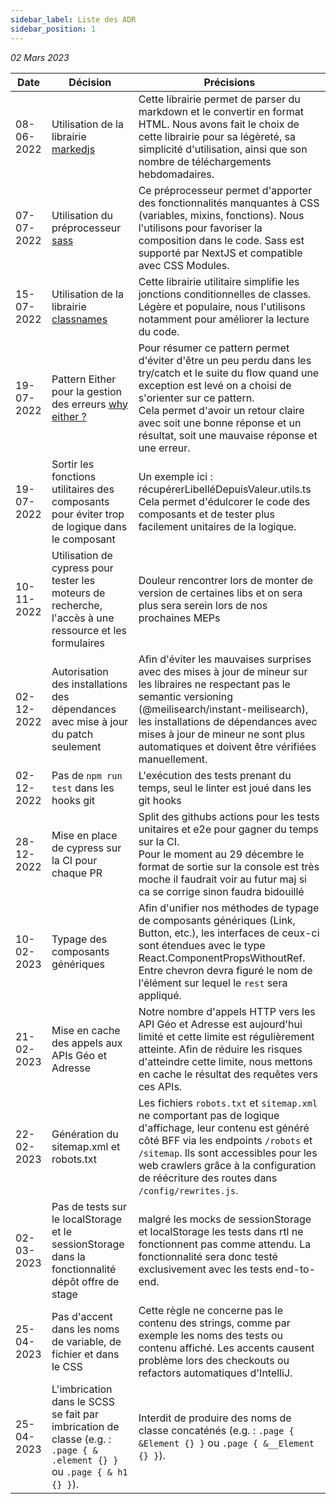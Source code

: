 ```yaml
---
sidebar_label: Liste des ADR
sidebar_position: 1
---
```


_02 Mars 2023_

| Date       | Décision                                                                                                                                               | Précisions                                                                                                                                                                                                                                                                                                 |
|------------|--------------------------------------------------------------------------------------------------------------------------------------------------------|------------------------------------------------------------------------------------------------------------------------------------------------------------------------------------------------------------------------------------------------------------------------------------------------------------|
| 08-06-2022 | Utilisation de la librairie [markedjs](https://github.com/markedjs/marked)                                                                             | Cette librairie permet de parser du markdown et le convertir en format HTML. Nous avons fait le choix de cette librairie pour sa légèreté, sa simplicité d'utilisation, ainsi que son nombre de téléchargements hebdomadaires.                                                                             |
| 07-07-2022 | Utilisation du préprocesseur [sass](https://sass-lang.com)                                                                                             | Ce préprocesseur permet d'apporter des fonctionnalités manquantes à CSS (variables, mixins, fonctions). Nous l'utilisons pour favoriser la composition dans le code. Sass est supporté par NextJS et compatible avec CSS Modules.                                                                          | 
| 15-07-2022 | Utilisation de la librairie [classnames](https://www.npmjs.com/package/classnames)                                                                     | Cette librairie utilitaire simplifie les jonctions conditionnelles de classes. Légère et populaire, nous l'utilisons notamment pour améliorer la lecture du code.                                                                                                                                          | 
| 19-07-2022 | Pattern Either pour la gestion des erreurs [why either ?](https://www.thoughtworks.com/insights/blog/either-data-type-alternative-throwing-exceptions) | Pour résumer ce pattern permet d'éviter d'être un peu perdu dans les try/catch et le suite du flow quand une exception est levé on a choisi de s'orienter sur ce pattern. <br /> Cela permet d'avoir un retour claire avec soit une bonne réponse et un résultat, soit une mauvaise réponse et une erreur. | 
| 19-07-2022 | Sortir les fonctions utilitaires des composants pour éviter trop de logique dans le composant                                                          | Un exemple ici : récupérerLibelléDepuisValeur.utils.ts <br /> Cela permet d'édulcorer le code des composants et de tester plus facilement unitaires de la logique.                                                                                                                                         | 
| 10-11-2022 | Utilisation de cypress pour tester les moteurs de recherche, l'accès à une ressource et les formulaires                                                | Douleur rencontrer lors de monter de version de certaines libs et on sera plus sera serein lors de nos prochaines MEPs                                                                                                                                                                                     | 
| 02-12-2022 | Autorisation des installations des dépendances avec mise à jour du patch seulement                                                                     | Afin d'éviter les mauvaises surprises avec des mises à jour de mineur sur les libraires ne respectant pas le semantic versioning (@meilisearch/instant-meilisearch), les installations de dépendances avec mises à jour de mineur ne sont plus automatiques et doivent être vérifiées manuellement.        |
| 02-12-2022 | Pas de `npm run test` dans les hooks git                                                                                                               | L'exécution des tests prenant du temps, seul le linter est joué dans les git hooks                                                                                                                                                                                                                         |
| 28-12-2022 | Mise en place de cypress sur la CI pour chaque PR                                                                                                      | Split des githubs actions pour les tests unitaires et e2e pour gagner du temps sur la CI. <br /> Pour le moment au 29 décembre le format de sortie sur la console est très moche il faudrait voir au futur maj si ca se corrige sinon faudra bidouillé                                                       |
| 10-02-2023 | Typage des composants génériques                                                                                                                       | Afin d'unifier nos méthodes de typage de composants génériques (Link, Button, etc.), les interfaces de ceux-ci sont étendues avec le type React.ComponentPropsWithoutRef. Entre chevron devra figuré le nom de l'élément sur lequel le `rest` sera appliqué.                                               |
| 21-02-2023 | Mise en cache des appels aux APIs Géo et Adresse                                                                                                       | Notre nombre d'appels HTTP vers les API Géo et Adresse est aujourd'hui limité et cette limite est régulièrement atteinte. Afin de réduire les risques d'atteindre cette limite, nous mettons en cache le résultat des requêtes vers ces APIs.                                                              |
| 22-02-2023 | Génération du sitemap.xml et robots.txt                                                                                                                | Les fichiers `robots.txt` et `sitemap.xml` ne comportant pas de logique d'affichage, leur contenu est généré côté BFF via les endpoints `/robots` et `/sitemap`. Ils sont accessibles pour les web crawlers grâce à la configuration de réécriture des routes dans `/config/rewrites.js`.                  |
| 02-03-2023 | Pas de tests sur le localStorage et le sessionStorage dans la fonctionnalité dépôt offre de stage                                                      | malgré les mocks de sessionStorage et localStorage les tests dans rtl ne fonctionnent pas comme attendu. La fonctionnalité sera donc testé exclusivement avec les tests end-to-end.                                                                                                                        |
| 25-04-2023 | Pas d'accent dans les noms de variable, de fichier et dans le CSS                                                                                      | Cette règle ne concerne pas le contenu des strings, comme par exemple les noms des tests ou contenu affiché. Les accents causent problème lors des checkouts ou refactors automatiques d'IntelliJ.                                                                                                         |
| 25-04-2023 | L'imbrication dans le SCSS se fait par imbrication de classe (e.g. : `.page { & .element {} }` ou `.page { & h1 {} }`).                                | Interdit de produire des noms de classe concaténés (e.g. : `.page { &Element {} }` ou `.page { &__Element {} }`).                                                                                                                                                                                          |
